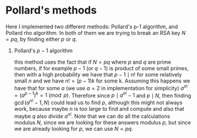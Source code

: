 # Pollard's methods

Here I implemented two different methods: Pollard's p-1 algorithm, and Pollard rho algorithm.
In both of them we are trying to break an RSA key $N = pq$, by finding either $p$ or $q$. 

1. Pollard's $p - 1$ algorithm

    this method uses the fact that if $N = pq$ where $p$ and $q$ are prime numbers, if for example
    $p - 1$ (or $q - 1$) is product of some small primes, then with a high probability we have that 
    $p - 1 \mid n!$ for some relatively small $n$ and we have $n! = (p - 1)k$ for some k. Assuming 
    this happens we have that for some $a$ (we use $a = 2$ in implementation for simplicity)
    $a^{n!} = (a^{p - 1})^{k} = 1 \pmod p$. Therefore since $p \mid a^{n!} - 1$ and $p \mid N$, then 
    finding $\gcd(a^{n!} - 1, N)$ could lead us to find $p$, although this might not always work, 
    because maybe $n$ is too large to find and compute and also that maybe $q$ also divide $a^{n!}$.
    Note that we can do all the calculations modulus $N$, since we are looking for these answers modulus $p$,
    but since we are already looking for $p$, we can use $N = pq$.